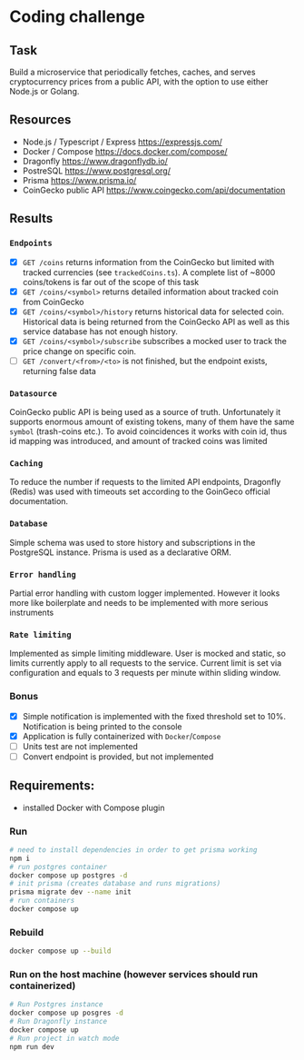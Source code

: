 # Coding challenge
## Task
Build a microservice that periodically fetches, caches, and serves cryptocurrency prices
from a public API, with the option to use either Node.js or Golang.
## Resources
- Node.js / Typescript / Express https://expressjs.com/
- Docker / Compose https://docs.docker.com/compose/
- Dragonfly https://www.dragonflydb.io/
- PostreSQL https://www.postgresql.org/
- Prisma https://www.prisma.io/
- CoinGecko public API https://www.coingecko.com/api/documentation

## Results
### `Endpoints`
  - [x] `GET /coins` returns information from the CoinGecko but limited with tracked currencies (see `trackedCoins.ts`). A complete list of ~8000 coins/tokens is far out of the scope of this task
  - [x] `GET /coins/<symbol>` returns detailed information about tracked coin from CoinGecko
  - [x] `GET /coins/<symbol>/history` returns historical data for selected coin. Historical data is being returned from the CoinGecko API as well as this service database has not enough history.
  - [x] `GET /coins/<symbol>/subscribe` subscribes a mocked user to track the price change on specific coin.
  - [ ] `GET /convert/<from>/<to>` is not finished, but the endpoint exists, returning false data

### `Datasource`
  CoinGecko public API is being used as a source of truth. Unfortunately it supports enormous amount of existing tokens, many of them have the same `symbol` (trash-coins etc.). To avoid coincidences it works with coin id, thus id mapping was introduced, and amount of tracked coins was limited

### `Caching`
  To reduce the number if requests to the limited API endpoints, Dragonfly (Redis) was used with timeouts set according to the GoinGeco official documentation.

### `Database`
  Simple schema was used to store history and subscriptions in the PostgreSQL instance. Prisma is used as a declarative ORM. 

### `Error handling`
  Partial error handling with custom logger implemented. However it looks more like boilerplate and needs to be implemented with more serious instruments

### `Rate limiting`
  Implemented as simple limiting middleware. User is mocked and static, so limits currently apply to all requests to the service. Current limit is set via configuration and equals to 3 requests per minute within sliding window.

### Bonus
- [x] Simple notification is implemented with the fixed threshold set to 10%. Notification is being printed to the console
- [x] Application is fully containerized with `Docker`/`Compose`
- [ ] Units test are not implemented
- [ ] Convert endpoint is provided, but not implemented

## Requirements:
- installed Docker with Compose plugin

### Run
```bash
# need to install dependencies in order to get prisma working
npm i
# run postgres container
docker compose up postgres -d 
# init prisma (creates database and runs migrations)
prisma migrate dev --name init
# run containers
docker compose up
```

### Rebuild
```bash
docker compose up --build
```

### Run on the host machine (however services should run containerized)
```bash
# Run Postgres instance
docker compose up posgres -d
# Run Dragonfly instance
docker compose up
# Run project in watch mode
npm run dev 
```
